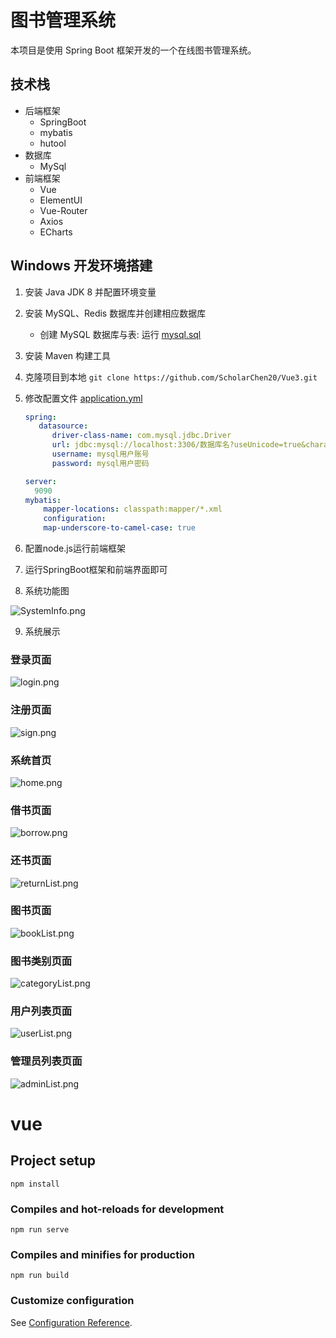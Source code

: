 # 图书管理系统

本项目是使用 Spring Boot 框架开发的一个在线图书管理系统。

## 技术栈

- 后端框架
  - SpringBoot
  - mybatis
  - hutool
- 数据库
  - MySql
- 前端框架
  - Vue
  - ElementUI
  - Vue-Router
  - Axios
  - ECharts
    
## Windows 开发环境搭建

1. 安装 Java JDK 8 并配置环境变量
2. 安装 MySQL、Redis 数据库并创建相应数据库

   - 创建 MySQL 数据库与表: 运行 [mysql.sql](./db/db_library.sql)

3. 安装 Maven 构建工具
4. 克隆项目到本地 `git clone https://github.com/ScholarChen20/Vue3.git `
5. 修改配置文件 [application.yml](./src/main/resources/application.yml)
   
    ```yml
    spring:
       datasource:
          driver-class-name: com.mysql.jdbc.Driver
          url: jdbc:mysql://localhost:3306/数据库名?useUnicode=true&characterEncoding=utf8&useSSL=false
          username: mysql用户账号
          password: mysql用户密码
   
    server: 
      9090
    mybatis:
        mapper-locations: classpath:mapper/*.xml
        configuration:
        map-underscore-to-camel-case: true
    ```
6. 配置node.js运行前端框架
7. 运行SpringBoot框架和前端界面即可
8. 系统功能图

![SystemInfo.png](assert/SystemInfo.png)

9. 系统展示

### 登录页面

![login.png](assert/login.png)

### 注册页面

![sign.png](assert/sign.png)

### 系统首页

![home.png](assert/home.png)

### 借书页面

![borrow.png](assert/borrow.png)

### 还书页面

![returnList.png](assert/returnList.png)

### 图书页面

![bookList.png](assert/bookList.png)

### 图书类别页面

![categoryList.png](assert/categoryList.png)

### 用户列表页面

![userList.png](assert/userList.png)

### 管理员列表页面

![adminList.png](assert/adminList.png)

# vue

## Project setup
```
npm install
```

### Compiles and hot-reloads for development
```
npm run serve
```

### Compiles and minifies for production
```
npm run build
```

### Customize configuration
See [Configuration Reference](https://cli.vuejs.org/config/).
